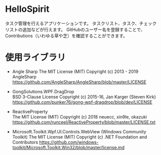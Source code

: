# HelloSpirit
タスク管理を行えるアプリケーションです。
タスクリスト、タスク、チェックリストの追加などが行えます。
GitHubのユーザー名を登録することで、Contributions（いわゆる草や芝）を確認することができます。

# 使用ライブラリ
* Angle Sharp
The MIT License (MIT) Copyright (c) 2013 - 2019 AngleSharp  
https://github.com/AngleSharp/AngleSharp/blob/master/LICENSE

* GongSolutions.WPF.DragDrop  
BSD 3-Clause License Copyright (c) 2015-16, Jan Karger (Steven Kirk)
https://github.com/punker76/gong-wpf-dragdrop/blob/dev/LICENSE

* ReactiveProperty  
The MIT License (MIT) Copyright (c) 2018 neuecc, xin9le, okazuki
https://github.com/runceel/ReactiveProperty/blob/master/LICENSE.txt

* Microsoft.Toolkit.Wpf.UI.Controls.WebView (Windows Community Toolkit)
The MIT License (MIT) Copyright (c) .NET Foundation and Contributors
https://github.com/windows-toolkit/Microsoft.Toolkit.Win32/blob/master/license.md